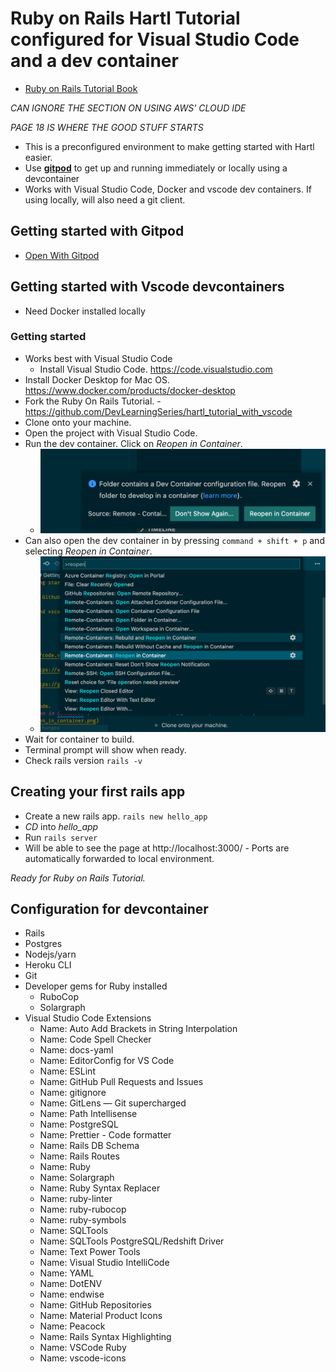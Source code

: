 # Ruby on Rails Hartl Tutorial configured for Visual Studio Code and a dev container
* [Ruby on Rails Tutorial Book](https://www.railstutorial.org/book)

*CAN IGNORE THE SECTION ON USING AWS' CLOUD IDE*

*PAGE 18 IS WHERE THE GOOD STUFF STARTS*

* This is a preconfigured environment to make getting started with Hartl easier.
* Use **[gitpod](https://www.gitpod.io/)** to get up and running immediately or locally using a devcontainer
* Works with Visual Studio Code, Docker and vscode dev containers. If using locally, will also need a git client.
## Getting started with Gitpod
* [Open With Gitpod](https://gitpod.io/#https://github.com/DevLearningSeries/hartl_tutorial_with_vscode)
## Getting started with Vscode devcontainers
* Need Docker installed locally
### Getting started
* Works best with Visual Studio Code
  * Install Visual Studio Code. https://code.visualstudio.com
* Install Docker Desktop for Mac OS. https://www.docker.com/products/docker-desktop 
* Fork the Ruby On Rails Tutorial. - https://github.com/DevLearningSeries/hartl_tutorial_with_vscode
* Clone onto your machine.
* Open the project with Visual Studio Code.
* Run the dev container. Click on *Reopen in Container*.
  * ![Open In Container](docs/images/open_in_container.png)
* Can also open the dev container in by pressing `command + shift + p` and selecting *Reopen in Container*.
  * ![Reopen in Container](docs/images/reopen_in_container.png)
* Wait for container to build.
* Terminal prompt will show when ready.
* Check rails version `rails -v`

## Creating your first rails app
* Create a new rails app. `rails new hello_app`
* *CD* into *hello_app*
* Run `rails server`
* Will be able to see the page at http://localhost:3000/ - Ports are automatically forwarded to local environment.

*Ready for Ruby on Rails Tutorial.*

## Configuration for devcontainer
* Rails
* Postgres
* Nodejs/yarn
* Heroku CLI
* Git
* Developer gems for Ruby installed
  * RuboCop
  * Solargraph
* Visual Studio Code Extensions
  * Name: Auto Add Brackets in String Interpolation
  * Name: Code Spell Checker
  * Name: docs-yaml
  * Name: EditorConfig for VS Code
  * Name: ESLint
  * Name: GitHub Pull Requests and Issues
  * Name: gitignore
  * Name: GitLens — Git supercharged
  * Name: Path Intellisense
  * Name: PostgreSQL
  * Name: Prettier - Code formatter
  * Name: Rails DB Schema
  * Name: Rails Routes
  * Name: Ruby
  * Name: Solargraph
  * Name: Ruby Syntax Replacer
  * Name: ruby-linter
  * Name: ruby-rubocop
  * Name: ruby-symbols
  * Name: SQLTools
  * Name: SQLTools PostgreSQL/Redshift Driver
  * Name: Text Power Tools
  * Name: Visual Studio IntelliCode
  * Name: YAML
  * Name: DotENV
  * Name: endwise
  * Name: GitHub Repositories
  * Name: Material Product Icons
  * Name: Peacock
  * Name: Rails Syntax Highlighting
  * Name: VSCode Ruby
  * Name: vscode-icons  


